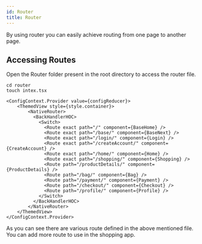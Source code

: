 ```yaml
---
id: Router
title: Router
---
```


By using router you can easily achieve routing from one page to another page.

## Accessing Routes
Open the Router folder present in the root directory to access the router file.

```
cd router
touch intex.tsx
```

```
<ConfigContext.Provider value={configReducer}>
    <ThemedView style={style.container}>
        <NativeRouter>
          <BackHandlerHOC>
            <Switch>
              <Route exact path="/" component={BaseHome} />
              <Route exact path="/base/" component={BaseNext} />
              <Route exact path="/login/" component={Login} />
              <Route exact path="/createAccount/" component={CreateAccount} />
              <Route exact path="/home/" component={Home} />
              <Route exact path="/shopping/" component={Shopping} />
              <Route path="/productDetails/" component={ProductDetails} />
              <Route path="/bag/" component={Bag} />
              <Route path="/payment/" component={Payment} />
              <Route path="/checkout/" component={Checkout} />
              <Route path="/profile/" component={Profile} />
            </Switch>
          </BackHandlerHOC>
        </NativeRouter>
    </ThemedView>
</ConfigContext.Provider>
```

As you can see there are various route defined in the above mentioned file. You can add more route to use in the shopping app.